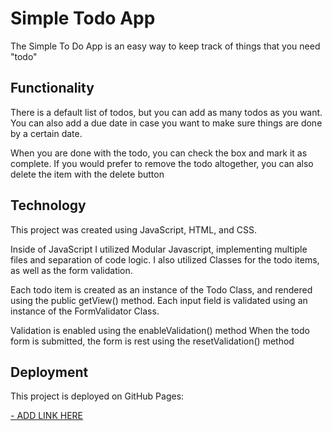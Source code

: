 # Simple Todo App

The Simple To Do App is an easy way to keep track of things that you need "todo"

## Functionality

There is a default list of todos, but you can add as many todos as you want.
You can also add a due date in case you want to make sure things are done by a certain date.

When you are done with the todo, you can check the box and mark it as complete.
If you would prefer to remove the todo altogether, you can also delete the item with the delete button

## Technology

This project was created using JavaScript, HTML, and CSS.

Inside of JavaScript I utilized Modular Javascript, implementing multiple files and separation of code logic.
I also utilized Classes for the todo items, as well as the form validation.

Each todo item is created as an instance of the Todo Class, and rendered using the public getView() method.
Each input field is validated using an instance of the FormValidator Class.

Validation is enabled using the enableValidation() method
When the todo form is submitted, the form is rest using the resetValidation() method

## Deployment

This project is deployed on GitHub Pages:

[- ADD LINK HERE](https://stephenhelman.github.io/se_project_todo-app/)
